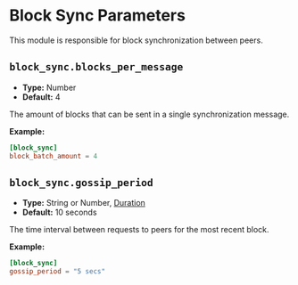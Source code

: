 # Block Sync Parameters

This module is responsible for block synchronization between peers.

## `block_sync.blocks_per_message`

- **Type:** Number
- **Default:** $4$

The amount of blocks that can be sent in a single synchronization message.

**Example:**

```toml
[block_sync]
block_batch_amount = 4
```

## `block_sync.gossip_period`

- **Type:** String or Number, [Duration](glossary#type-duration)
- **Default:** 10 seconds

The time interval between requests to peers for the most recent block.

**Example:**

```toml
[block_sync]
gossip_period = "5 secs"
```
